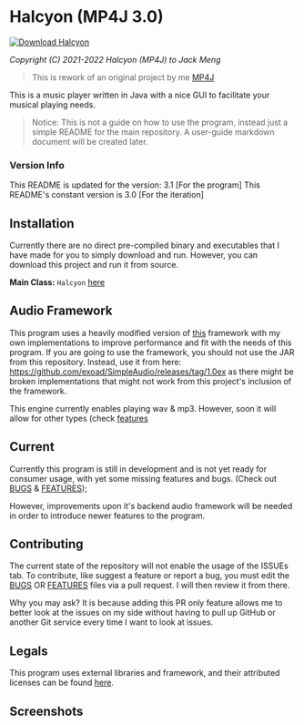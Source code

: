 # Halcyon (MP4J 3.0)
[![Download Halcyon](https://a.fsdn.com/con/app/sf-download-button)](https://sourceforge.net/projects/halcyon4j/files/latest/download)

*Copyright (C) 2021-2022 Halcyon (MP4J) to Jack Meng*

> This is rework of an original project by me [MP4J](https://github.com/Exoad4JVM/mp4j)

This is a music player written in Java with a nice GUI to facilitate your musical
playing needs.

> Notice: This is not a guide on how to use the program, instead just a simple README for the main repository. A user-guide markdown document will be created later.

### Version Info
This README is updated for the version: 3.1 [For the program]
This README's constant version is 3.0 [For the iteration]

## Installation

Currently there are no direct pre-compiled binary and executables that I have made
for you to simply download and run. However, you can download this project and run it from source.

**Main Class:** `Halcyon` [here](src/com/jackmeng/Halcyon.java)

## Audio Framework

This program uses a heavily modified version of [this](https://github.com/RalleYTN/SimpleAudio) framework with my own
implementations to improve performance and fit with the needs of this program. If you are going to use the framework,
you should not use the JAR from this repository. Instead, use it from here: https://github.com/exoad/SimpleAudio/releases/tag/1.0ex as there might be broken implementations that might not work from this project's inclusion of the framework.

This engine currently enables playing wav & mp3. However, soon it will allow for other types (check [features](./docs/FEATURES.txt/)

## Current

Currently this program is still in development and is not yet ready for consumer usage,
with yet some missing features and bugs. (Check out [BUGS](docs/BUGS.txt) & [FEATURES](docs/FEATURES.txt));

However, improvements upon it's backend audio framework will be needed in order to introduce newer features to the program.

## Contributing

The current state of the repository will not enable the usage of the ISSUEs tab. To contribute, like suggest a feature or report a bug, you must edit the [BUGS](docs/BUGS.txt) OR [FEATURES](docs/FEATURES.txt) files via a pull request. I will then review it from there.

Why you may ask? It is because adding this PR only feature allows me to better look at the issues on my side without having to pull up GitHub or another
Git service every time I want to look at issues.

## Legals

This program uses external libraries and framework, and their attributed licenses
can be found [here](LICENSE.txt).

## Screenshots
